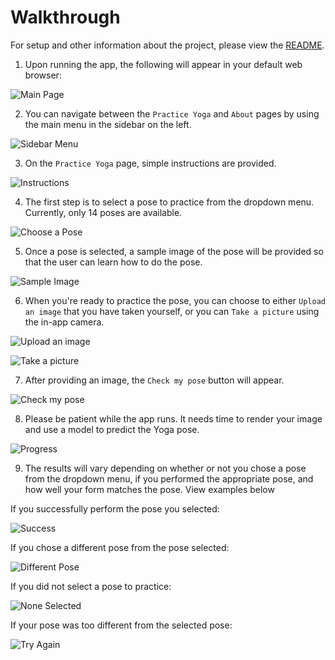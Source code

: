 # Walkthrough

For setup and other information about the project, please view the [README](../README.md).

1. Upon running the app, the following will appear in your default web browser:

![Main Page](/documentation/walkthrough-assets/1-main-page.png)

2. You can navigate between the `Practice Yoga` and `About` pages by using the main menu in the sidebar on the left.

![Sidebar Menu](/documentation/walkthrough-assets/2-sidebar-menu.png)

3. On the `Practice Yoga` page, simple instructions are provided.

![Instructions](/documentation/walkthrough-assets/3-instructions.png)

4. The first step is to select a pose to practice from the dropdown menu. Currently, only 14 poses are available.

![Choose a Pose](/documentation/walkthrough-assets/4-choose.png)

5. Once a pose is selected, a sample image of the pose will be provided so that the user can learn how to do the pose.

![Sample Image](/documentation/walkthrough-assets/5-sample.png)

6. When you're ready to practice the pose, you can choose to either `Upload an image` that you have taken yourself, or you can `Take a picture` using the in-app camera.

![Upload an image](/documentation/walkthrough-assets/6-upload-img.png)

![Take a picture](/documentation//walkthrough-assets/6-take-pic.png)

7. After providing an image, the `Check my pose` button will appear.

![Check my pose](/documentation/walkthrough-assets/7-check.png)

8. Please be patient while the app runs. It needs time to render your image and use a model to predict the Yoga pose.

![Progress](/documentation/walkthrough-assets/8-check-progress.png)

9. The results will vary depending on whether or not you chose a pose from the dropdown menu, if you performed the appropriate pose, and how well your form matches the pose. View examples below

If you successfully perform the pose you selected:

![Success](/documentation/walkthrough-assets/9-success.png)

If you chose a different pose from the pose selected:

![Different Pose](/documentation/walkthrough-assets/10-different-pose.png)

If you did not select a pose to practice:

![None Selected](/documentation/walkthrough-assets/11-no-pose-selected.png)

If your pose was too different from the selected pose:

![Try Again](/documentation/walkthrough-assets/12-try-again.png)